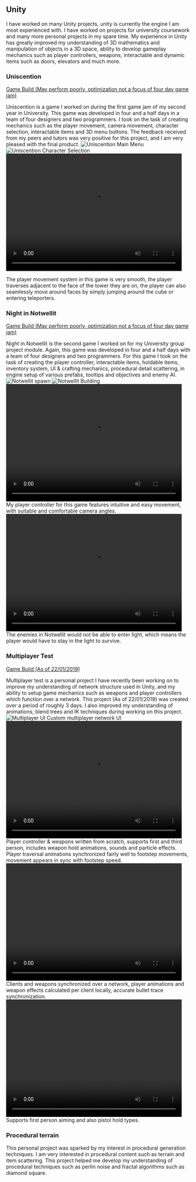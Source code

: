 ## Unity

I have worked on many Unity projects, unity is currently the engine I am most experienced with. I have worked on projects for university coursework and many more personal projects in my spare time. My experience in Unity has greatly improved my understanding of 3D mathematics and manipulation of objects in a 3D space, ability to develop gameplay mechanics such as player controllers, weapons, interactable and dynamic items such as doors, elevators and much more.

### Uniscention
[Game Build (May perform poorly, optimization not a focus of four day game jam)](https://github.com/dhog10/portfolio/blob/master/builds/Uniscention.zip)

Uniscention is a game I worked on during the first game jam of my second year in University. This game was developed in four and a half days in a team of four designers and two programmers. I took on the task of creating mechanics such as the player movement, camera movement, character selection, interactable items and 3D menu buttons. The feedback received from my peers and tutors was very positive for this project, and I am very pleased with the final product.
![Uniscention Main Menu](images/uniscention_menu.jpg)
![Uniscention Character Selection](images/uniscention_menu2.png)
<video width="480" height="320" controls="controls">
  <source src="images/uniscention_player.mp4" type="video/mp4">
</video>

The player movement system in this game is very smooth, the player traverses adjacent to the face of the tower they are on, the player can also seamlessly move around faces by simply jumping around the cube or entering teleporters.

### Night in Notwellit
[Game Build (May perform poorly, optimization not a focus of four day game jam)](https://github.com/dhog10/portfolio/blob/master/builds/NightInNotwellit.zip)

Night in Notwellit is the second game I worked on for my University group project module. Again, this game was developed in four and a half days with a team of four designers and two programmers. For this game I took on the task of creating the player controller, interactable items, holdable items, inventory system, UI & crafting mechanics, procedural detail scattering, in engine setup of various prefabs, tooltips and objectives and enemy AI.
![Notwellit spawn](images/notwellit1.jpg)
![Notwellit Building](images/notwellit2.jpg)
<video width="480" height="320" controls="controls">
  <source src="images/notwellit_player.mp4" type="video/mp4">
</video>
My player controller for this game features intuitive and easy movement, with suitable and comfortable camera angles.
<video width="480" height="320" controls="controls">
  <source src="images/notwellit_enemies.mp4" type="video/mp4">
</video>
The enemies in Notwellit would not be able to enter light, which means the player would have to stay in the light to survive.

### Multiplayer Test
[Game Build (As of 22/01/2019)](https://github.com/dhog10/portfolio/blob/master/builds/MultiplayerTest.zip)

Multiplayer test is a personal project I have recently been working on to improve my understanding of network structure used in Unity, and my ability to setup game mechanics such as weapons and player controllers which function over a network. This project (As of 22/01/2019) was created over a period of roughly 3 days. I also improved my understanding of animations, blend trees and IK techniques during working on this project.
![Multiplayer UI](images/mptest1.png)
Custom multiplayer network UI
<video width="480" height="320" controls="controls">
  <source src="images/mptest_shooting.mp4" type="video/mp4">
</video>
Player controller & weapons written from scratch, supports first and third person, includes weapon hold animations, sounds and particle effects. Player traversal animations synchronized fairly well to footstep movements, movement appears in sync with footstep speed.
<video width="480" height="320" controls="controls">
  <source src="images/mptest_client.mp4" type="video/mp4">
</video>
Clients and weapons synchronized over a network, player animations and weapon effects calculated per client locally, accurate bullet trace synchronization.
<video width="480" height="320" controls="controls">
  <source src="images/mptest_pistol.mp4" type="video/mp4">
</video>
Supports first person aiming and also pistol hold types.

### Procedural terrain
This personal project was sparked by my interest in procedural generation techniques. I am very interested in procedural content such as terrain and item scattering. This project helped me develop my understanding of procedural techniques such as perlin noise and fractal algorithms such as diamond square.

